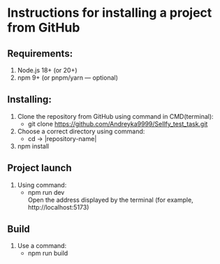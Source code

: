 # Instructions for installing a project from GitHub 

## Requirements:
1. Node.js 18+ (or 20+)
2. npm 9+ (or pnpm/yarn — optional)

## Installing:
1. Clone the repository from GitHub using command in CMD(terminal): <br>
   - git clone https://github.com/Andreyka9999/Sellfy_test_task.git
2. Choose a correct directory using command:
   - cd -> |repository-name|
3. npm install

## Project launch
1. Using command:
   - npm run dev <br>
   Open the address displayed by the terminal (for example, http://localhost:5173)

## Build
1. Use a command:
   - npm run build
   
